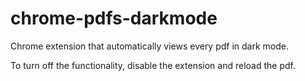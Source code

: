 # chrome-pdfs-darkmode

Chrome extension that automatically views every pdf in dark mode.

To turn off the functionality, disable the extension and reload the pdf.
